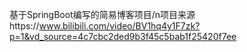 基于SpringBoot编写的简易博客项目/n项目来源https://www.bilibili.com/video/BV1hq4y1F7zk?p=1&vd_source=4c7cbc2ded9b3f45c5bab1f25420f7ee

